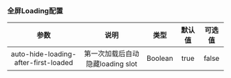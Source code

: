 ### 全屏Loading配置

|                 参数                 |               说明               |  类型   | 默认值 | 可选值 |
| :----------------------------------: | :------------------------------: | :-----: | :----: | :----: |
| auto-hide-loading-after-first-loaded | 第一次加载后自动隐藏loading slot | Boolean |  true  | false  |
